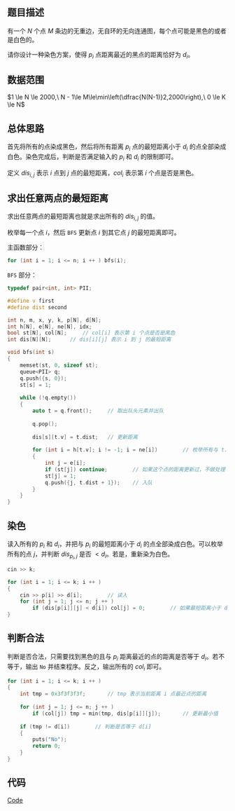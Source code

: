 ## 题目描述

有一个 $N$ 个点 $M$ 条边的无重边，无自环的无向连通图，每个点可能是黑色的或者是白色的。

请你设计一种染色方案，使得 $p_i$ 点距离最近的黑点的距离恰好为 $d_i$。

## 数据范围

$1 \le N \le 2000,\ N - 1\le M\le\min\left(\dfrac{N(N-1)}2,2000\right),\ 0 \le K \le N$

## 总体思路

首先将所有的点染成黑色，然后将所有距离 $p_i$ 点的最短距离小于 $d_i$ 的点全部染成白色。染色完成后，判断是否满足输入的 $p_i$ 和 $d_i$ 的限制即可。

定义 $dis_{i, j}$ 表示 $i$ 点到 $j$ 点的最短距离，$col_i$ 表示第 $i$ 个点是否是黑色。

## 求出任意两点的最短距离

求出任意两点的最短距离也就是求出所有的 $dis_{i, j}$ 的值。

枚举每一个点 $i$，然后 `BFS` 更新点 $i$ 到其它点 $j$ 的最短距离即可。

主函数部分：

```cpp
for (int i = 1; i <= n; i ++ ) bfs(i);
```

`BFS` 部分：

```cpp
typedef pair<int, int> PII;

#define v first
#define dist second

int n, m, x, y, k, p[N], d[N];
int h[N], e[N], ne[N], idx;
bool st[N], col[N];		// col[i] 表示第 i 个点是否是黑色 
int dis[N][N];		// dis[i][j] 表示 i 到 j 的最短距离	

void bfs(int s)
{
	memset(st, 0, sizeof st);
	queue<PII> q;
	q.push({s, 0});
	st[s] = 1;
	
	while (!q.empty())
	{
		auto t = q.front();		// 取出队头元素并出队 
		
		q.pop();
		
		dis[s][t.v] = t.dist;	// 更新距离 
		
		for (int i = h[t.v]; i != -1; i = ne[i])		// 枚举所有与 t.v 相邻的点 i 
		{
			int j = e[i];
			if (st[j]) continue;		// 如果这个点的距离更新过，不做处理（BFS 先搜到的一定是距离最近的） 
			st[j] = 1;
			q.push({j, t.dist + 1});	// 入队 
		}
	}
}
```

## 染色

读入所有的 $p_i$ 和 $d_i$，并把与 $p_i$ 的最短距离小于 $d_i$ 的点全部染成白色。可以枚举所有的点 $j$，并判断 $dis_{p_i, j}$ 是否 $<d_i$。若是，重新染为白色。

```cpp
cin >> k;

for (int i = 1; i <= k; i ++ )
{
	cin >> p[i] >> d[i];		// 读入 
	for (int j = 1; j <= n; j ++ )
		if (dis[p[i]][j] < d[i]) col[j] = 0; 		// 如果最短距离小于 d[i]，重新染成白色 
}
```

## 判断合法

判断是否合法，只需要找到黑色的且与 $p_i$ 距离最近的点的距离是否等于 $d_i$。若不等于，输出 `No` 并结束程序。反之，输出所有的 $col_i$ 即可。

```cpp
for (int i = 1; i <= k; i ++ )
{
	int tmp = 0x3f3f3f3f;		// tmp 表示当前距离 i 点最近点的距离 
	
	for (int j = 1; j <= n; j ++ )
		if (col[j]) tmp = min(tmp, dis[p[i]][j]);		// 更新最小值 
	
	if (tmp != d[i])		// 判断是否等于 d[i] 
	{
		puts("No");
		return 0;
	}
}
```

## 代码

[Code](https://www.luogu.com.cn/paste/1xlc7ik8)
